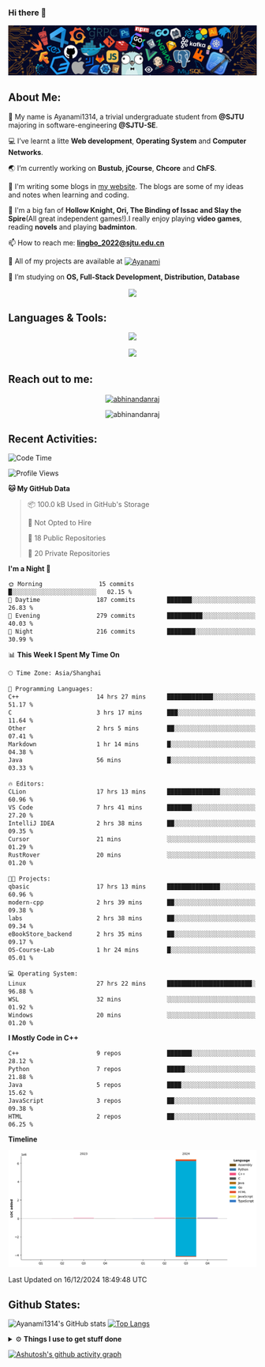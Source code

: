 ### Hi there 👋

![image](https://github.com/Ayanami1314/Ayanami1314/blob/master/assets/Programming.png)

## **About Me:**

🔭 My name is Ayanami1314, a trivial undergraduate student from **@SJTU** majoring in software-engineering **@SJTU-SE**.

💻 I’ve learnt a litte **Web development**, **Operating System** and **Computer Networks**.

🌏 I’m currently working on **Bustub**, **jCourse**, **Chcore** and **ChFS**.

📒 I'm writing some blogs in <a href="https://ayanami1314.github.io/">my website</a>. The blogs are some of my ideas and notes when learning and coding.

📜 I'm a big fan of **Hollow Knight, Ori, The Binding of Issac and Slay the Spire**(All great independent games!).I really enjoy playing **video games**, reading **novels** and playing **badminton**.

📫 How to reach me: **lingbo_2022@sjtu.edu.cn**

💬 All of my projects are available at <a href="https://github.com/Ayanami1314" target="blank"><img align="center" src="https://raw.githubusercontent.com/rahuldkjain/github-profile-readme-generator/master/src/images/icons/Social/github.svg" alt="Ayanami" height="30" width="40" /></a>

🌱 I’m studying on **OS, Full-Stack Development, Distribution, Database**

<p align="center">
   <img align="center" src="https://github-readme-streak-stats.herokuapp.com/?user=Ayanami1314&theme=radical&hide_border=true"/>
</p>

## **Languages & Tools:**

<p align="center">
  <a href="https://skillicons.dev">
    <img src="https://skillicons.dev/icons?i=c,cpp,go,java,python,ts,react,spring" />
  </a>
</p>
<p align="center">
  <a href="https://skillicons.dev">
    <img src="https://skillicons.dev/icons?i=linux,docker,vim,vscode,git,mongodb,mysql,postgresql,redis,rabbitmq,nginx" />
  </a>
</p>

## **Reach out to me:** ️

<p align="center">
<a href="https://Ayanami1314.github.io" target="_blank"><img align="center" src="https://img.shields.io/badge/Website-3b5998?style=flat-square&logo=google-chrome&logoColor=white" alt="abhinandanraj" /></a>
<p align="center"> <img src="https://komarev.com/ghpvc/?username=Ayanami1314&label=Visitors&color=0088cc&style=flat-square" alt="abhinandanraj" /> </p>

## **Recent Activities:**

<!--START_SECTION:waka-->
![Code Time](http://img.shields.io/badge/Code%20Time-1%2C261%20hrs%2022%20mins-blue)

![Profile Views](http://img.shields.io/badge/Profile%20Views-1-blue)

**🐱 My GitHub Data** 

> 📦 100.0 kB Used in GitHub's Storage 
 > 
> 🚫 Not Opted to Hire
 > 
> 📜 18 Public Repositories 
 > 
> 🔑 20 Private Repositories 
 > 
**I'm a Night 🦉** 

```text
🌞 Morning                15 commits          █░░░░░░░░░░░░░░░░░░░░░░░░   02.15 % 
🌆 Daytime                187 commits         ███████░░░░░░░░░░░░░░░░░░   26.83 % 
🌃 Evening                279 commits         ██████████░░░░░░░░░░░░░░░   40.03 % 
🌙 Night                  216 commits         ████████░░░░░░░░░░░░░░░░░   30.99 % 
```


📊 **This Week I Spent My Time On** 

```text
🕑︎ Time Zone: Asia/Shanghai

💬 Programming Languages: 
C++                      14 hrs 27 mins      █████████████░░░░░░░░░░░░   51.17 % 
C                        3 hrs 17 mins       ███░░░░░░░░░░░░░░░░░░░░░░   11.64 % 
Other                    2 hrs 5 mins        ██░░░░░░░░░░░░░░░░░░░░░░░   07.41 % 
Markdown                 1 hr 14 mins        █░░░░░░░░░░░░░░░░░░░░░░░░   04.38 % 
Java                     56 mins             █░░░░░░░░░░░░░░░░░░░░░░░░   03.33 % 

🔥 Editors: 
CLion                    17 hrs 13 mins      ███████████████░░░░░░░░░░   60.96 % 
VS Code                  7 hrs 41 mins       ███████░░░░░░░░░░░░░░░░░░   27.20 % 
IntelliJ IDEA            2 hrs 38 mins       ██░░░░░░░░░░░░░░░░░░░░░░░   09.35 % 
Cursor                   21 mins             ░░░░░░░░░░░░░░░░░░░░░░░░░   01.29 % 
RustRover                20 mins             ░░░░░░░░░░░░░░░░░░░░░░░░░   01.20 % 

🐱‍💻 Projects: 
qbasic                   17 hrs 13 mins      ███████████████░░░░░░░░░░   60.96 % 
modern-cpp               2 hrs 39 mins       ██░░░░░░░░░░░░░░░░░░░░░░░   09.38 % 
labs                     2 hrs 38 mins       ██░░░░░░░░░░░░░░░░░░░░░░░   09.34 % 
eBookStore_backend       2 hrs 35 mins       ██░░░░░░░░░░░░░░░░░░░░░░░   09.17 % 
OS-Course-Lab            1 hr 24 mins        █░░░░░░░░░░░░░░░░░░░░░░░░   05.01 % 

💻 Operating System: 
Linux                    27 hrs 22 mins      ████████████████████████░   96.88 % 
WSL                      32 mins             ░░░░░░░░░░░░░░░░░░░░░░░░░   01.92 % 
Windows                  20 mins             ░░░░░░░░░░░░░░░░░░░░░░░░░   01.20 % 
```

**I Mostly Code in C++** 

```text
C++                      9 repos             ███████░░░░░░░░░░░░░░░░░░   28.12 % 
Python                   7 repos             █████░░░░░░░░░░░░░░░░░░░░   21.88 % 
Java                     5 repos             ████░░░░░░░░░░░░░░░░░░░░░   15.62 % 
JavaScript               3 repos             ██░░░░░░░░░░░░░░░░░░░░░░░   09.38 % 
HTML                     2 repos             ██░░░░░░░░░░░░░░░░░░░░░░░   06.25 % 
```



**Timeline**

![Lines of Code chart](https://raw.githubusercontent.com/Ayanami1314/Ayanami1314/master/assets/bar_graph.png)


 Last Updated on 16/12/2024 18:49:48 UTC
<!--END_SECTION:waka-->

## **Github States:**

![Ayanami1314's GitHub stats](https://github-readme-stats.vercel.app/api?username=Ayanami1314&show_icons=true&bg_color=00000000)
[![Top Langs](https://github-readme-stats.vercel.app/api/top-langs/?username=Ayanami1314&layout=donut)](https://github.com/anuraghazra/github-readme-stats)

<details>
  <summary>⚙️ <b> Things I use to get stuff done</b></summary>
  	<ul>
  	   <li><b>OS:</b> Ubuntu 24.04 / Windows 11 / Fedora 40(wsl2) </li>
	     <li><b>Laptop:OMEN by HP Laptop</b> </li>
  	   <li><b>Browser: </b> Google Browser</li>
	     <li><b>Code Editor:</b> VSCode / IntelliJ / GoLand</li>
	     <li><b>To Stay Updated:</b> Nov 21th 2024</li>
	    <br />
	</ul>
</details>

[![Ashutosh's github activity graph](https://github-readme-activity-graph.vercel.app/graph?username=Ayanami1314&theme=react-dark)](https://github.com/ashutosh00710/github-readme-activity-graph)
